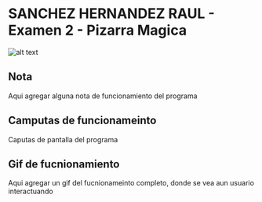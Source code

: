 SANCHEZ HERNANDEZ RAUL - Examen 2 - Pizarra Magica
======
![alt text](ReadmeAssets/examen-bob.gif "Examen Bob")

## Nota
Aqui agregar alguna nota de funcionamiento del programa

## Camputas de funcionameinto
Caputas de pantalla del programa

## Gif de fucnionamiento
Aqui agregar un gif del fucnionameinto completo, donde se vea aun usuario interactuando 